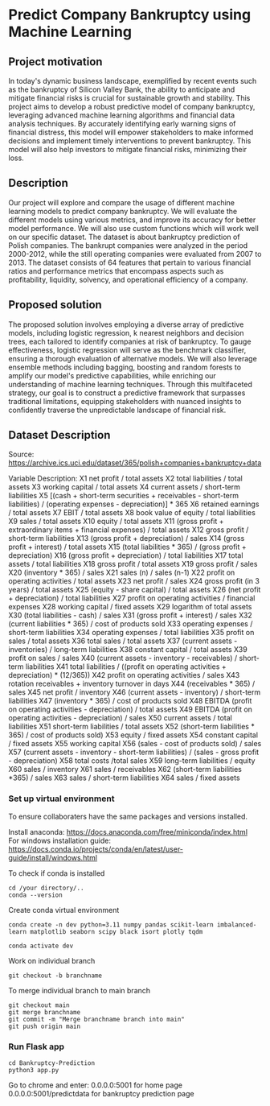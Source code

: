 # Predict Company Bankruptcy using Machine Learning


## Project motivation
In today's dynamic business landscape, exemplified by recent events such as the bankruptcy of Silicon Valley Bank, the ability to anticipate and mitigate financial risks is crucial for sustainable growth and stability. This project aims to develop a robust predictive model of company bankruptcy, leveraging advanced machine learning algorithms and financial data analysis techniques. By accurately identifying early warning signs of financial distress, this model will empower stakeholders to make informed decisions and implement timely interventions to prevent bankruptcy. This model will also help investors to mitigate financial risks, minimizing their loss. 

## Description
Our project will explore and compare the usage of different machine learning models to predict company bankruptcy. We will evaluate the different models using various metrics, and improve its accuracy for better model performance. 
We will also use custom functions which will work well on our specific dataset. The dataset is about bankruptcy prediction of Polish companies. The bankrupt companies were analyzed in the period 2000-2012, while the still operating companies were evaluated from 2007 to 2013. The dataset consists of 64 features that pertain to various financial ratios and performance metrics that encompass aspects such as profitability, liquidity, solvency, and operational efficiency of a company.

## Proposed solution
The proposed solution involves employing a diverse array of predictive models, including logistic regression, k nearest neighbors and decision trees, each tailored to identify companies at risk of bankruptcy. To gauge effectiveness, logistic regression will serve as the benchmark classifier, ensuring a thorough evaluation of alternative models. We will also leverage ensemble methods including bagging, boosting and random forests to amplify our model's predictive capabilities, while enriching our understanding of machine learning techniques. Through this multifaceted strategy, our goal is to construct a predictive framework that surpasses traditional limitations, equipping stakeholders with nuanced insights to confidently traverse the unpredictable landscape of financial risk.

## Dataset Description
Source: https://archive.ics.uci.edu/dataset/365/polish+companies+bankruptcy+data

Variable Description:
X1	net profit / total assets
X2	total liabilities / total assets
X3	working capital / total assets
X4	current assets / short-term liabilities
X5	[(cash + short-term securities + receivables - short-term liabilities) / (operating expenses - depreciation)] * 365
X6	retained earnings / total assets
X7	EBIT / total assets
X8	book value of equity / total liabilities
X9	sales / total assets
X10	equity / total assets
X11	(gross profit + extraordinary items + financial expenses) / total assets
X12	gross profit / short-term liabilities
X13	(gross profit + depreciation) / sales
X14	(gross profit + interest) / total assets
X15	(total liabilities * 365) / (gross profit + depreciation)
X16	(gross profit + depreciation) / total liabilities
X17	total assets / total liabilities
X18	gross profit / total assets
X19	gross profit / sales
X20	(inventory * 365) / sales
X21	sales (n) / sales (n-1)
X22	profit on operating activities / total assets
X23	net profit / sales
X24	gross profit (in 3 years) / total assets
X25	(equity - share capital) / total assets
X26	(net profit + depreciation) / total liabilities
X27	profit on operating activities / financial expenses
X28	working capital / fixed assets
X29	logarithm of total assets
X30	(total liabilities - cash) / sales
X31	(gross profit + interest) / sales
X32	(current liabilities * 365) / cost of products sold
X33	operating expenses / short-term liabilities
X34	operating expenses / total liabilities
X35	profit on sales / total assets
X36	total sales / total assets
X37	(current assets - inventories) / long-term liabilities
X38	constant capital / total assets
X39	profit on sales / sales
X40	(current assets - inventory - receivables) / short-term liabilities
X41	total liabilities / ((profit on operating activities + depreciation) * (12/365))
X42	profit on operating activities / sales
X43	rotation receivables + inventory turnover in days
X44	(receivables * 365) / sales
X45	net profit / inventory
X46	(current assets - inventory) / short-term liabilities
X47	(inventory * 365) / cost of products sold
X48	EBITDA (profit on operating activities - depreciation) / total assets
X49	EBITDA (profit on operating activities - depreciation) / sales
X50	current assets / total liabilities
X51	short-term liabilities / total assets
X52	(short-term liabilities * 365) / cost of products sold)
X53	equity / fixed assets
X54	constant capital / fixed assets
X55	working capital
X56	(sales - cost of products sold) / sales
X57	(current assets - inventory - short-term liabilities) / (sales - gross profit - depreciation)
X58	total costs /total sales
X59	long-term liabilities / equity
X60	sales / inventory
X61	sales / receivables
X62	(short-term liabilities *365) / sales
X63	sales / short-term liabilities
X64	sales / fixed assets


### Set up virtual environment 
To ensure collaboraters have the same packages and versions installed. 

Install anaconda: https://docs.anaconda.com/free/miniconda/index.html  
For windows installation guide: https://docs.conda.io/projects/conda/en/latest/user-guide/install/windows.html  

To check if conda is installed
```
cd /your directory/..
conda --version
```

Create conda virtual environment
```
conda create -n dev python=3.11 numpy pandas scikit-learn imbalanced-learn matplotlib seaborn scipy black isort plotly tqdm

conda activate dev
```

Work on individual branch 
```
git checkout -b branchname
```

To merge individual branch to main branch
```
git checkout main
git merge branchname
git commit -m "Merge branchname branch into main"
git push origin main
```

### Run Flask app
```
cd Bankruptcy-Prediction
python3 app.py
```

Go to chrome and enter: 
0.0.0.0:5001 for home page
0.0.0.0:5001/predictdata for bankruptcy prediction page